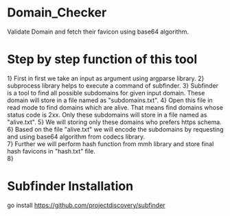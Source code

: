 # Domain_Checker
Validate Domain and fetch their favicon using base64 algorithm.

# Step by step function of this tool
1} First in first we take an input as argument using argparse library.
2} subprocess library helps to execute a command of subfinder.
3} Subfinder is a tool to find all possible subdomains for given input domain. These domain will store in a file named as "subdomains.txt".
4} Open this file in read mode to find domains which are alive. That means find domains whose status code is 2xx. Only these subdomains will store in a file named as "alive.txt".
5} We will storing only these domains who prefers https schema.
6} Based on the file "alive.txt" we will encode the subdomains by requesting and using base64 algorithm from codecs library.  
7} Further we will perform hash function from mmh library and store final hash favicons in "hash.txt" file.  
8} 

# Subfinder Installation
go install https://github.com/projectdiscovery/subfinder

